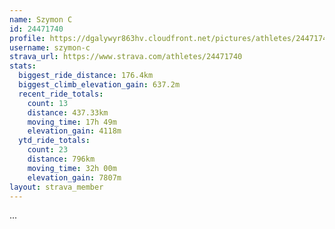 ```yaml
---
name: Szymon C
id: 24471740
profile: https://dgalywyr863hv.cloudfront.net/pictures/athletes/24471740/7213253/2/large.jpg
username: szymon-c
strava_url: https://www.strava.com/athletes/24471740
stats:
  biggest_ride_distance: 176.4km
  biggest_climb_elevation_gain: 637.2m
  recent_ride_totals:
    count: 13
    distance: 437.33km
    moving_time: 17h 49m
    elevation_gain: 4118m
  ytd_ride_totals:
    count: 23
    distance: 796km
    moving_time: 32h 00m
    elevation_gain: 7807m
layout: strava_member
--- 
```

...
